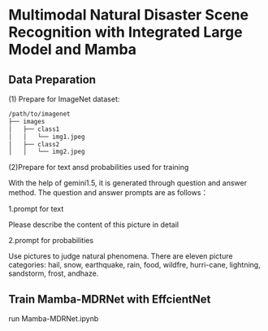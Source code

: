 # Multimodal Natural Disaster Scene Recognition with Integrated Large Model and Mamba

## Data Preparation

(1) Prepare for ImageNet dataset:

```markdown
/path/to/imagenet
├── images
│   ├── class1
│   │   └── img1.jpeg
│   ├── class2
│   │   └── img2.jpeg

```



(2)Prepare for text ansd probabilities used for training

With the help of gemini1.5, it is generated through question and answer method. The question and answer prompts are as follows：

1.prompt for text

Please describe the content of this picture in detail

2.prompt for probabilities

Use pictures to judge natural phenomena. There are eleven picture categories: hail, snow, earthquake, rain, food, wildfre, hurri-cane, lightning, sandstorm, frost, andhaze.


## Train Mamba-MDRNet with EffcientNet

run Mamba-MDRNet.ipynb
